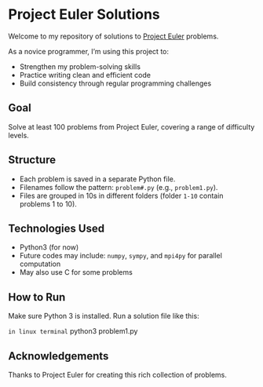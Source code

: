 # Project Euler Solutions
Welcome to my repository of solutions to [Project Euler](https://projecteuler.net/archives) problems.

As a novice programmer, I’m using this project to:
- Strengthen my problem-solving skills
- Practice writing clean and efficient code
- Build consistency through regular programming challenges

## Goal
Solve at least 100 problems from Project Euler, covering a range of difficulty levels.

## Structure
- Each problem is saved in a separate Python file.
- Filenames follow the pattern: `problem#.py` (e.g., `problem1.py`).
- Files are grouped in 10s in different folders (folder `1-10` contain problems 1 to 10).

## Technologies Used
- Python3 (for now)
- Future codes may include: `numpy`, `sympy`, and `mpi4py` for parallel computation
- May also use C for some problems

## How to Run
Make sure Python 3 is installed. Run a solution file like this:

`in linux terminal`
python3 problem1.py

## Acknowledgements
Thanks to Project Euler for creating this rich collection of problems.
